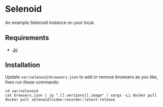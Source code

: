 # Selenoid

An example Selenoid instance on your local.

## Requirements

* [Jq](https://stedolan.github.io/jq/download/)

## Installation

Update `var/selenoid/browsers.json` to add or remove browsers as you like, then run these commands:

```shell
cd var/selenoid
cat browsers.json | jq ".[].versions[].image" | xargs -L1 docker pull
docker pull selenoid/video-recorder:latest-release
```
